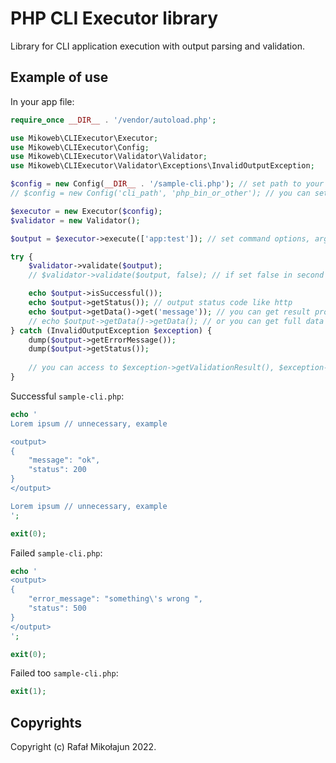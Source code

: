 # PHP CLI Executor library

Library for CLI application execution with output parsing and validation.

## Example of use

In your app file:

```php
require_once __DIR__ . '/vendor/autoload.php';

use Mikoweb\CLIExecutor\Executor;
use Mikoweb\CLIExecutor\Config;
use Mikoweb\CLIExecutor\Validator\Validator;
use Mikoweb\CLIExecutor\Validator\Exceptions\InvalidOutputException;

$config = new Config(__DIR__ . '/sample-cli.php'); // set path to your CLI script
// $config = new Config('cli_path', 'php_bin_or_other'); // you can set php bin path

$executor = new Executor($config);
$validator = new Validator();

$output = $executor->execute(['app:test']); // set command options, arguments etc.

try {
    $validator->validate($output);
    // $validator->validate($output, false); // if set false in second argument method not throw exception and return ValidationResultInterface

    echo $output->isSuccessful());
    echo $output->getStatus()); // output status code like http
    echo $output->getData()->get('message')); // you can get result property
    // echo $output->getData()->getData(); // or you can get full data
} catch (InvalidOutputException $exception) {
    dump($output->getErrorMessage());
    dump($output->getStatus());
    
    // you can access to $exception->getValidationResult(), $exception->getMessage(), $exception->getCode() etc. 
}
```

Successful `sample-cli.php`:

```php
echo '
Lorem ipsum // unnecessary, example

<output>
{
    "message": "ok",
    "status": 200
}
</output>

Lorem ipsum // unnecessary, example
';

exit(0);
```

Failed `sample-cli.php`:

```php
echo '
<output>
{
    "error_message": "something\'s wrong ",
    "status": 500
}
</output>
';

exit(0);
```

Failed too `sample-cli.php`:

```php
exit(1);
```

## Copyrights

Copyright (c) Rafał Mikołajun 2022.